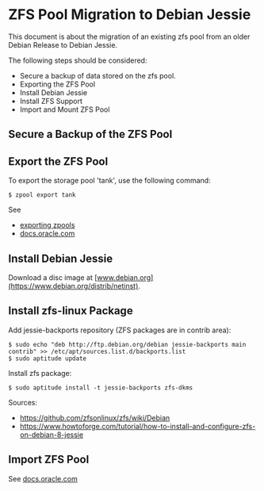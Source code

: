 # ZFS Pool Migration to Debian Jessie

This document is about the migration of an existing zfs pool from an older Debian Release to Debian Jessie.

The following steps should be considered:

- Secure a backup of data stored on the zfs pool.
- Exporting the ZFS Pool
- Install Debian Jessie
- Install ZFS Support
- Import and Mount ZFS Pool

## Secure a Backup of the ZFS Pool

## Export the ZFS Pool

To export the storage pool 'tank', use the following command:
```
$ zpool export tank
```

See 
- [exporting zpools](https://pthree.org/2012/12/10/zfs-administration-part-v-exporting-and-importing-zpools/)
- [docs.oracle.com](http://docs.oracle.com/cd/E19253-01/819-5461/gbchy/index.html)

## Install Debian Jessie

Download a disc image at [www.debian.org](https://www.debian.org/distrib/netinst).

## Install zfs-linux Package

Add jessie-backports repository (ZFS packages are in contrib area):
```
$ sudo echo "deb http://ftp.debian.org/debian jessie-backports main contrib" >> /etc/apt/sources.list.d/backports.list
$ sudo aptitude update
```

Install zfs package:
```
$ sudo aptitude install -t jessie-backports zfs-dkms
```

Sources:
- https://github.com/zfsonlinux/zfs/wiki/Debian
- https://www.howtoforge.com/tutorial/how-to-install-and-configure-zfs-on-debian-8-jessie

## Import ZFS Pool
See [docs.oracle.com](http://docs.oracle.com/cd/E19253-01/819-5461/gazuf/index.html)



